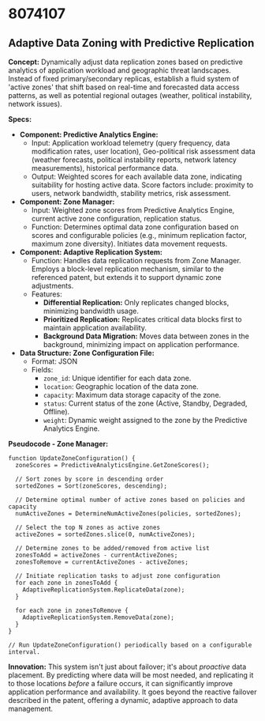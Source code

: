 # 8074107

## Adaptive Data Zoning with Predictive Replication

**Concept:** Dynamically adjust data replication zones based on predictive analytics of application workload and geographic threat landscapes. Instead of fixed primary/secondary replicas, establish a fluid system of 'active zones' that shift based on real-time and forecasted data access patterns, as well as potential regional outages (weather, political instability, network issues).

**Specs:**

*   **Component: Predictive Analytics Engine:**
    *   Input: Application workload telemetry (query frequency, data modification rates, user location), Geo-political risk assessment data (weather forecasts, political instability reports, network latency measurements), historical performance data.
    *   Output:  Weighted scores for each available data zone, indicating suitability for hosting active data. Score factors include: proximity to users, network bandwidth, stability metrics, risk assessment.
*   **Component: Zone Manager:**
    *   Input: Weighted zone scores from Predictive Analytics Engine, current active zone configuration, replication status.
    *   Function:  Determines optimal data zone configuration based on scores and configurable policies (e.g., minimum replication factor, maximum zone diversity).  Initiates data movement requests.
*   **Component: Adaptive Replication System:**
    *   Function:  Handles data replication requests from Zone Manager. Employs a block-level replication mechanism, similar to the referenced patent, but extends it to support dynamic zone adjustments.
    *   Features:
        *   **Differential Replication:** Only replicates changed blocks, minimizing bandwidth usage.
        *   **Prioritized Replication:** Replicates critical data blocks first to maintain application availability.
        *   **Background Data Migration:**  Moves data between zones in the background, minimizing impact on application performance.
*   **Data Structure: Zone Configuration File:**
    *   Format: JSON
    *   Fields:
        *   `zone_id`: Unique identifier for each data zone.
        *   `location`: Geographic location of the data zone.
        *   `capacity`: Maximum data storage capacity of the zone.
        *   `status`: Current status of the zone (Active, Standby, Degraded, Offline).
        *   `weight`: Dynamic weight assigned to the zone by the Predictive Analytics Engine.

**Pseudocode - Zone Manager:**

```
function UpdateZoneConfiguration() {
  zoneScores = PredictiveAnalyticsEngine.GetZoneScores();
  
  // Sort zones by score in descending order
  sortedZones = Sort(zoneScores, descending);

  // Determine optimal number of active zones based on policies and capacity
  numActiveZones = DetermineNumActiveZones(policies, sortedZones);

  // Select the top N zones as active zones
  activeZones = sortedZones.slice(0, numActiveZones);

  // Determine zones to be added/removed from active list
  zonesToAdd = activeZones - currentActiveZones;
  zonesToRemove = currentActiveZones - activeZones;

  // Initiate replication tasks to adjust zone configuration
  for each zone in zonesToAdd {
    AdaptiveReplicationSystem.ReplicateData(zone);
  }

  for each zone in zonesToRemove {
    AdaptiveReplicationSystem.RemoveData(zone);
  }
}

// Run UpdateZoneConfiguration() periodically based on a configurable interval.
```

**Innovation:** This system isn't just about failover; it's about *proactive* data placement. By predicting where data will be most needed, and replicating it to those locations *before* a failure occurs, it can significantly improve application performance and availability. It goes beyond the reactive failover described in the patent, offering a dynamic, adaptive approach to data management.